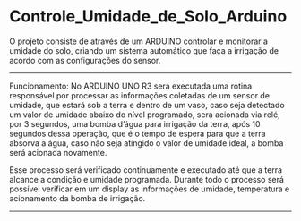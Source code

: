 # Controle_Umidade_de_Solo_Arduino
O projeto consiste de através de um ARDUINO controlar e monitorar a umidade do solo, criando um sistema automático que faça a irrigação de acordo com  as configurações do sensor.
___________________________________________________________________________________
Funcionamento: No ARDUINO UNO R3 será executada uma rotina responsável por
processar as informações coletadas de um sensor de umidade, que estará sob a terra
e dentro de um vaso, caso seja detectado um valor de umidade abaixo do nível
programado, será acionada via relé, por 3 segundos, uma bomba d’água para irrigação
da terra, após 10 segundos dessa operação, que é o tempo de espera para que a terra
absorva a água, caso não seja atingido o valor de umidade ideal, a bomba será
acionada novamente.

Esse processo será verificado continuamente e executado até que a terra alcance a
condição e umidade programada. Durante todo o processo será possível verificar em
um display as informações de umidade, temperatura e acionamento da bomba de
irrigação.
________________________________________________________________________________________
